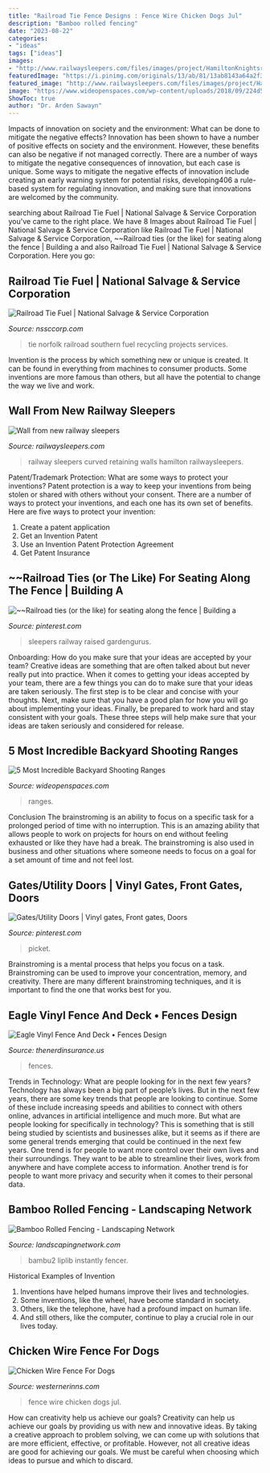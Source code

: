 ```yaml
---
title: "Railroad Tie Fence Designs : Fence Wire Chicken Dogs Jul"
description: "Bamboo rolled fencing"
date: "2023-08-22"
categories:
- "ideas"
tags: ["ideas"]
images:
- "http://www.railwaysleepers.com/files/images/project/HamiltonKnightsrailwaysleeperwall10_lg.jpg"
featuredImage: "https://i.pinimg.com/originals/13/ab/81/13ab8143a64a2f34124169f722489ecf.jpg"
featured_image: "http://www.railwaysleepers.com/files/images/project/HamiltonKnightsrailwaysleeperwall10_lg.jpg"
image: "https://www.wideopenspaces.com/wp-content/uploads/2018/09/224d50340709189c12a9edc610e1d885.jpg"
ShowToc: true
author: "Dr. Arden Sawayn"
---
```



Impacts of innovation on society and the environment: What can be done to mitigate the negative effects?
Innovation has been shown to have a number of positive effects on society and the environment. However, these benefits can also be negative if not managed correctly. There are a number of ways to mitigate the negative consequences of innovation, but each case is unique. Some ways to mitigate the negative effects of innovation include creating an early warning system for potential risks, developing406
a rule-based system for regulating innovation, and making sure that innovations are welcomed by the community.

	

		
searching about Railroad Tie Fuel | National Salvage &amp; Service Corporation you've came to the right place. We have 8 Images about Railroad Tie Fuel | National Salvage &amp; Service Corporation like Railroad Tie Fuel | National Salvage &amp; Service Corporation, ~~Railroad ties (or the like) for seating along the fence | Building a and also Railroad Tie Fuel | National Salvage &amp; Service Corporation. Here you go:
		
    
## Railroad Tie Fuel | National Salvage &amp; Service Corporation

<img loading=lazy src="https://www.nssccorp.com/wp-content/uploads/2012/05/CSX-Tie-Removal-Page1.jpg-WEB1.jpg" onerror="this.onerror=null;this.src='https://tse4.mm.bing.net/th?id=OIP.R0XoYB3TwW9g7tjVdbiStwHaFh&amp;pid=15.1';" alt="Railroad Tie Fuel | National Salvage &amp; Service Corporation">

_Source: nssccorp.com_

>tie norfolk railroad southern fuel recycling projects services. 

	

Invention is the process by which something new or unique is created. It can be found in everything from machines to consumer products. Some inventions are more famous than others, but all have the potential to change the way we live and work.

    
## Wall From New Railway Sleepers

<img loading=lazy src="http://www.railwaysleepers.com/files/images/project/HamiltonKnightsrailwaysleeperwall10_lg.jpg" onerror="this.onerror=null;this.src='https://tse2.mm.bing.net/th?id=OIP.nPXPFP5FQ0_bvhi999LkrQHaFj&amp;pid=15.1';" alt="Wall from new railway sleepers">

_Source: railwaysleepers.com_

>railway sleepers curved retaining walls hamilton railwaysleepers. 

	

Patent/Trademark Protection: What are some ways to protect your inventions?
Patent protection is a way to keep your inventions from being stolen or shared with others without your consent. There are a number of ways to protect your inventions, and each one has its own set of benefits. Here are five ways to protect your invention: 
1. Create a patent application 
2. Get an Invention Patent 
3. Use an Invention Patent Protection Agreement 
4. Get Patent Insurance 

    
## ~~Railroad Ties (or The Like) For Seating Along The Fence | Building A

<img loading=lazy src="https://i.pinimg.com/originals/13/ab/81/13ab8143a64a2f34124169f722489ecf.jpg" onerror="this.onerror=null;this.src='https://tse4.mm.bing.net/th?id=OIP.YDWq9Cz-AYJAP0Jp_5IBUAHaFj&amp;pid=15.1';" alt="~~Railroad ties (or the like) for seating along the fence | Building a">

_Source: pinterest.com_

>sleepers railway raised gardengurus. 

	

Onboarding: How do you make sure that your ideas are accepted by your team?
Creative ideas are something that are often talked about but never really put into practice. When it comes to getting your ideas accepted by your team, there are a few things you can do to make sure that your ideas are taken seriously. The first step is to be clear and concise with your thoughts. Next, make sure that you have a good plan for how you will go about implementing your ideas. Finally, be prepared to work hard and stay consistent with your goals. These three steps will help make sure that your ideas are taken seriously and considered for release.

    
## 5 Most Incredible Backyard Shooting Ranges

<img loading=lazy src="https://www.wideopenspaces.com/wp-content/uploads/2018/09/224d50340709189c12a9edc610e1d885.jpg" onerror="this.onerror=null;this.src='https://tse2.mm.bing.net/th?id=OIP.TdF73y6C6Ld5bwHy2oEYagHaFj&amp;pid=15.1';" alt="5 Most Incredible Backyard Shooting Ranges">

_Source: wideopenspaces.com_

>ranges. 

	

Conclusion
The brainstroming is an ability to focus on a specific task for a prolonged period of time with no interruption. This is an amazing ability that allows people to work on projects for hours on end without feeling exhausted or like they have had a break. The brainstroming is also used in business and other situations where someone needs to focus on a goal for a set amount of time and not feel lost.

    
## Gates/Utility Doors | Vinyl Gates, Front Gates, Doors

<img loading=lazy src="https://i.pinimg.com/originals/95/f2/59/95f259031978715c00e01b2310efd11c.jpg" onerror="this.onerror=null;this.src='https://tse1.mm.bing.net/th?id=OIP.Wfa-v9O3BBoNCp5gGXgTaQHaFj&amp;pid=15.1';" alt="Gates/Utility Doors | Vinyl gates, Front gates, Doors">

_Source: pinterest.com_

>picket. 

	

Brainstroming is a mental process that helps you focus on a task. Brainstroming can be used to improve your concentration, memory, and creativity. There are many different brainstroming techniques, and it is important to find the one that works best for you.

    
## Eagle Vinyl Fence And Deck • Fences Design

<img loading=lazy src="https://s3.wasabisys.com/thenerdinsurance/2018/01/fence-design-gray-vinyl-fencing-fences-eagle-fence-company-and-within-sizing-1900-x-1425.jpg" onerror="this.onerror=null;this.src='https://tse4.mm.bing.net/th?id=OIP.PHmTxnBbVNXQLEHW0S8WOwHaFj&amp;pid=15.1';" alt="Eagle Vinyl Fence And Deck • Fences Design">

_Source: thenerdinsurance.us_

>fences. 

	

Trends in Technology: What are people looking for in the next few years?
Technology has always been a big part of people’s lives. But in the next few years, there are some key trends that people are looking to continue. 
Some of these include increasing speeds and abilities to connect with others online, advances in artificial intelligence and much more. 
But what are people looking for specifically in technology? This is something that is still being studied by scientists and businesses alike, but it seems as if there are some general trends emerging that could be continued in the next few years. 
One trend is for people to want more control over their own lives and their surroundings. They want to be able to streamline their lives, work from anywhere and have complete access to information. 
Another trend is for people to want more privacy and security when it comes to their personal data.

    
## Bamboo Rolled Fencing - Landscaping Network

<img loading=lazy src="https://images.landscapingnetwork.com/pictures/images/335x224Exact_0x0/site_8/bamboo-fence-roll-bamboo-fencer_4252.jpg" onerror="this.onerror=null;this.src='https://tse4.mm.bing.net/th?id=OIP.lOQM0dctADZhi3luK6qgmgHaE8&amp;pid=15.1';" alt="Bamboo Rolled Fencing - Landscaping Network">

_Source: landscapingnetwork.com_

>bambu2 liplib instantly fencer. 

	

Historical Examples of Invention
1. Inventions have helped humans improve their lives and technologies. 
2. Some inventions, like the wheel, have become standard in society. 
3. Others, like the telephone, have had a profound impact on human life. 
4. And still others, like the computer, continue to play a crucial role in our lives today.

    
## Chicken Wire Fence For Dogs

<img loading=lazy src="http://westernerinns.com/wp-content/uploads/2017/12/chicken-wire-fence-for-dogs.jpg" onerror="this.onerror=null;this.src='https://tse4.mm.bing.net/th?id=OIP.D-wf7yFtGDLE6XpITGtu_QHaFo&amp;pid=15.1';" alt="Chicken Wire Fence For Dogs">

_Source: westernerinns.com_

>fence wire chicken dogs jul. 

	

How can creativity help us achieve our goals?
Creativity can help us achieve our goals by providing us with new and innovative ideas. By taking a creative approach to problem solving, we can come up with solutions that are more efficient, effective, or profitable. However, not all creative ideas are good for achieving our goals. We must be careful when choosing which ideas to pursue and which to discard.

